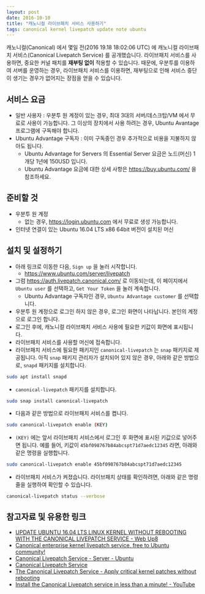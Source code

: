 ```yaml
---
layout: post
date: 2016-10-10
title: "캐노니컬 라이브패치 서비스 사용하기"
tags: canonical kernel livepatch update note ubuntu
---
```


캐노니컬(Canonical) 에서 몇일 전(2016 19.18 18:02:06 UTC) 에 캐노니컬 라이브패치 서비스(Canonical Livepatch Service) 를 공개했습니다.
라이브패치 서비스를 사용하면, 중요한 커널 패치를 **재부팅 없이** 적용할 수 있습니다.
때문에, 우분투를 이용하여 서버를 운영하는 경우, 라이브패치 서비스를 이용하면, 재부팅으로 인해 서비스 중단이 생기는 경우가 없어지는 장점을 얻을 수 있습니다.

## 서비스 요금
- 일반 사용자 : 우분투 원 계정이 있는 경우, 최대 3대의 서버/데스크탑/VM 에서 무료로 사용이 가능합니다. 그 이상의 장치에서 사용 하려는 경우, Ubuntu Avantage 프로그램에 구독해야 합니다.
- Ubuntu Advantage 구독자 : 이미 구독중인 경우 추가적으로 비용을 지불하지 않아도 됩니다.
  - Ubuntu Advantage for Servers 의 Essential Server 요금은 노드(머신) 1개당 1년에 150USD 입니다.
  - Ubuntu Advantage 요금에 대한 상세 사항은 https://buy.ubuntu.com/ 을 참조하세요.

## 준비할 것
- 우분투 원 계정
  - 없는 경우, https://login.ubuntu.com 에서 무료로 생성 가능합니다.
- 인터넷 연결이 있는 Ubuntu 16.04 LTS x86 64bit 버전이 설치된 머신

## 설치 및 설정하기
- 아래 링크로 이동한 다음, `Sign up` 을 눌러 시작합니다.
  - https://www.ubuntu.com/server/livepatch
- 그럼 https://auth.livepatch.canonical.com/ 로 이동되는데, 이 페이지에서 `Ubuntu user` 를 선택하고, `Get Your Token` 을 눌러 계속합니다.
  - Ubuntu Advantage 구독자인 경우, `Ubuntu Advantage customer` 를 선택합니다.
- 우분투 원 계정으로 로그인 하지 않은 경우, 로그인 화면이 나타납니다. 본인의 계정으로 로그인 합니다.
- 로그인 후에, 캐노니컬 라이브패치 서비스 사용에 필요한 키값이 화면에 표시됩니다.
- 라이브패치 서비스를 사용할 머신에 접속합니다.
- 라이브패치 서비스에 필요한 패키지인 `canonical-livepatch` 는 `snap` 패키지로 제공됩니다. 아직 `snap` 패키지 관리자가 설치되어 있지 않은 경우, 아래와 같은 방법으로, `snapd` 패키지를 설치합니다.

 ```bash
 sudo apt install snapd
 ```
- `canonical-livepatch` 패키지를 설치합니다.

```bash
sudo snap install canonical-livepatch
```
- 다음과 같은 방법으로 라이브패치 서비스를 켭니다.

```bash
sudo canonical-livepatch enable (KEY)
```
  - `(KEY)` 에는 앞서 라이브패치 서비스에서 로그인 후 화면에 표시된 키값으로 넣어주면 됩니다. 예를 들어, 키값이 `45bf098767b84abcspt71d7aedc12345` 라면, 아래와 같은 명령을 실행합니다.

  ```bash
  sudo canonical-livepatch enable 45bf098767b84abcspt71d7aedc12345
  ```
- 라이브패치 서비스가 켜졌습니다. 라이브패치 상태를 확인하려면, 아래와 같은 명령줄을 실행하여 확인할 수 있습니다.

```bash
canonical-livepatch status --verbose
```

## 참고자료 및 유용한 링크
- [UPDATE UBUNTU 16.04 LTS LINUX KERNEL WITHOUT REBOOTING WITH THE CANONICAL LIVEPATCH SERVICE - Web Up8](http://www.webupd8.org/2016/10/update-ubuntu-1604-lts-linux-kernel.html?m=1)
- [Canonical enterprise kernel livepatch service, free to Ubuntu community!](https://lists.ubuntu.com/archives/ubuntu-announce/2016-October/000214.html)
- [Canonical Livepatch Service - Server - Ubuntu](https://www.ubuntu.com/server/livepatch)
- [Canonical Livepatch Service](https://auth.livepatch.canonical.com/)
- [The Canonical Livepatch Service - Apply critical kernel patches without rebooting](https://pages.ubuntu.com/rs/066-EOV-335/images/20161017_LivePatching_DS_.pdf)
- [Install the Canonical Livepatch service in less than a minute! - YouTube](https://www.youtube.com/watch?v=9hvqFfwE4u0)
